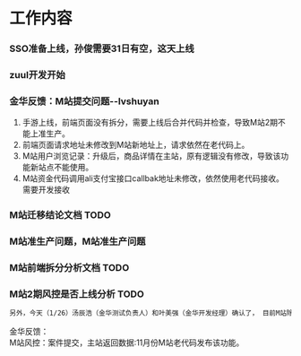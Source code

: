 # 工作内容

### SSO准备上线，孙俊需要31日有空，这天上线

### zuul开发开始

### 金华反馈：M站提交问题--lvshuyan
1. 手游上线，前端页面没有拆分，需要上线后合并代码并检查，导致M站2期不能上准生产。
2. 前端页面请求地址未修改到M站新地址上，请求依然在老代码上。
3. M站用户浏览记录：升级后，商品详情在主站，原有逻辑没有修改，导致该功能新站点不能使用。
4. M站资金代码调用ali支付宝接口callbak地址未修改，依然使用老代码接收。需要开发接收

### M站迁移结论文档 TODO

### M站准生产问题，M站准生产问题

### M站前端拆分分析文档 TODO

### M站2期风控是否上线分析 TODO

```txt
另外，今天（1/26）汤辰浩（金华测试负责人）和叶美强（金华开发经理）确认了， 目前M站除了最近新作的案件消息补录有涉及风控，M站之前都没有接入过风控，包括自己这边也没有风控限制。
```
金华反馈：<br/>
M站风控：案件提交，主站返回数据:11月份M站老代码发布该功能。
